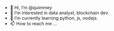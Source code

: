 - 👋 Hi, I’m @quimmey
- 👀 I’m interested in data analyst, blockchain dev.
- 🌱 I’m currently learning python, js, nodejs.
- 📫 How to reach me ...

<!---
quimmey/quimmey is a ✨ special ✨ repository because its `README.md` (this file) appears on your GitHub profile.
You can click the Preview link to take a look at your changes.
--->
